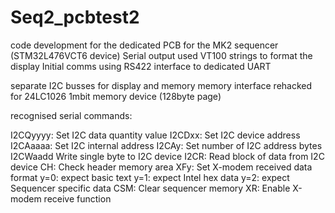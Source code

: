 # Seq2_pcbtest2

code development for the dedicated PCB for the MK2 sequencer (STM32L476VCT6 device)
Serial output used VT100 strings to format the display
Initial comms using RS422 interface to dedicated UART

separate I2C busses for display and memory
memory interface rehacked for 24LC1026 1mbit memory device (128byte page)

recognised serial commands:

I2CQyyyy:	Set I2C data quantity value
I2CDxx:		Set I2C device address
I2CAaaaa:	Set I2C internal address
I2CAy:		Set number of I2C address bytes
I2CWaadd	Write single byte to I2C device
I2CR:		Read block of data from I2C device
CH:		Check header memory area
XFy: 		Set X-modem received data format
		y=0: expect basic text
		y=1: expect Intel hex data
		y=2: expect Sequencer specific data
CSM: 		Clear sequencer memory
XR:		Enable X-modem receive function
